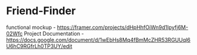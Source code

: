 # Friend-Finder
functional mockup - https://framer.com/projects/dHpHhfOiWn9d1Ipyfj6M-02Wfc
Project Documentation - https://docs.google.com/document/d/1wEbHs8Mq4fBmMcZHR53RGUUql6U6hC9RGfrLh0TP3UY/edit
